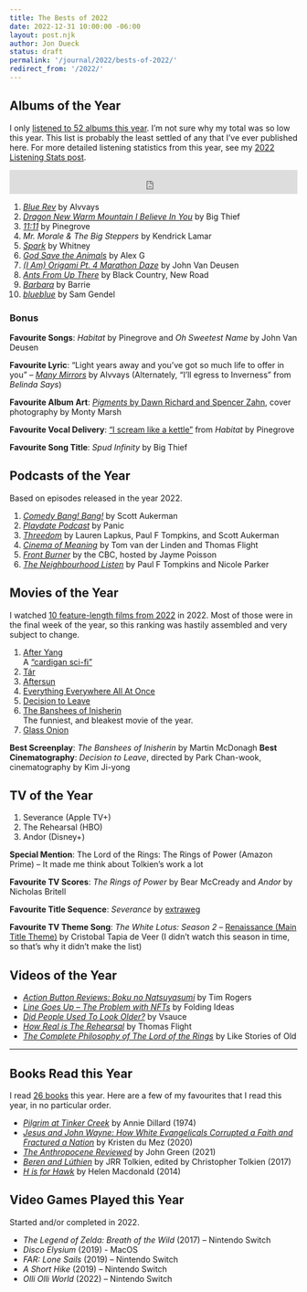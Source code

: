 ```yaml
---
title: The Bests of 2022
date: 2022-12-31 10:00:00 -06:00
layout: post.njk
author: Jon Dueck
status: draft
permalink: '/journal/2022/bests-of-2022/'
redirect_from: '/2022/'
---
```


## Albums of the Year

I only [listened to 52 albums this year](https://www.last.fm/user/dueckjon/listening-report/year). I’m not sure why my total was so low this year. This list is probably the least settled of any that I’ve ever published here. For more detailed listening statistics from this year, see my [2022 Listening Stats post](/journal/2022/listening-stats/).

<iframe class="aside" style="border: 0; width: 100%; height: 42px;" src="https://bandcamp.com/EmbeddedPlayer/album=2669156137/size=small/bgcol=ffffff/linkcol=0687f5/track=2628480891/transparent=true/" seamless><a href="https://alvvays.bandcamp.com/album/blue-rev">Blue Rev by Alvvays</a></iframe>

1. [*Blue Rev*](https://alvvays.bandcamp.com/album/blue-rev) by Alvvays	
2. [*Dragon New Warm Mountain I Believe In You*](https://bigthief.bandcamp.com/album/dragon-new-warm-mountain-i-believe-in-you) by Big Thief
3. [*11:11*](https://pinegrove.bandcamp.com/album/11-11) by Pinegrove
4. *Mr. Morale & The Big Steppers* by Kendrick Lamar
5. [*Spark*](https://whitneychicago.bandcamp.com/album/spark) by Whitney
6. [*God Save the Animals*](https://sandy.bandcamp.com/album/god-save-the-animals) by Alex G
7. [*(I Am) Origami Pt. 4 Marathon Daze*](https://iamjohnvandeusen.bandcamp.com/album/i-am-origami-pt-4-marathon-daze) by John Van Deusen
8. [*Ants From Up There*](https://blackcountrynewroad.bandcamp.com/album/ants-from-up-there) by Black Country, New Road	
9.  [*Barbara*](https://barrie.bandcamp.com/album/barbara) by Barrie
10. [*blueblue*](https://samgendel.bandcamp.com/album/blueblue) by Sam Gendel

### Bonus
**Favourite Songs**: *Habitat* by Pinegrove and *Oh Sweetest Name* by John Van Deusen

**Favourite Lyric**: “Light years away and you’ve got so much life to offer in you” – [*Many Mirrors*](https://youtu.be/I2DFWOkioy4?t=41) by Alvvays (Alternately, “I’ll egress to Inverness” from *Belinda Says*)

**Favourite Album Art**: [*Pigments* by Dawn Richard and Spencer Zahn](https://dawnrichard.bandcamp.com/album/pigments), cover photography by Monty Marsh

**Favourite Vocal Delivery**: [“I scream like a kettle”](https://youtu.be/1DqU9SXAO4c?t=76) from *Habitat* by Pinegrove

**Favourite Song Title**: *Spud Infinity* by Big Thief
## Podcasts of the Year
Based on episodes released in the year 2022.

1. *[Comedy Bang! Bang!](https://www.earwolf.com/show/comedy-bang-bang/)* by Scott Aukerman
2. *[Playdate Podcast](https://podcast.play.date)* by Panic
3. *[Threedom](https://www.earwolf.com/show/threedom/)* by Lauren Lapkus, Paul F Tompkins, and Scott Aukerman
4. *[Cinema of Meaning](https://art19.com/shows/cinema-of-meaning/)* by Tom van der Linden and Thomas Flight
5. *[Front Burner](https://www.cbc.ca/listen/cbc-podcasts/209-front-burner)* by the CBC, hosted by Jayme Poisson
6. *[The Neighbourhood Listen](https://www.earwolf.com/show/the-neighborhood-listen/)* by Paul F Tompkins and Nicole Parker<br>
 
## Movies of the Year
I watched [10 feature-length films from 2022](https://letterboxd.com/jondueck/films/diary/for/2022/year/2022/) in 2022. Most of those were in the final week of the year, so this ranking was hastily assembled and very subject to change.

1. [After Yang](https://letterboxd.com/film/after-yang/)<br>A [“cardigan sci-fi”](https://www.robinrendle.com/adventures/cardigan-sci-fi/)
2. [Tár](https://letterboxd.com/film/tar-2022/)
3. [Aftersun](https://letterboxd.com/film/aftersun/)
4. [Everything Everywhere All At Once](https://letterboxd.com/film/everything-everywhere-all-at-once/)
5. [Decision to Leave](https://letterboxd.com/film/decision-to-leave/)
6. [The Banshees of Inisherin](https://letterboxd.com/film/the-banshees-of-inisherin/)<br>The funniest, and bleakest movie of the year.
7. [Glass Onion](https://letterboxd.com/film/glass-onion-a-knives-out-mystery/)

**Best Screenplay**: *The Banshees of Inisherin* by Martin McDonagh
**Best Cinematography**: *Decision to Leave*, directed by Park Chan-wook, cinematography by Kim Ji-yong

<!-- **Favourite Score**:  -->

## TV of the Year

1. Severance (Apple TV+)
2. The Rehearsal (HBO)
3. Andor (Disney+)

**Special Mention**: The Lord of the Rings: The Rings of Power (Amazon Prime) – It made me think about Tolkien’s work a lot

**Favourite TV Scores**: *The Rings of Power* by Bear McCready and *Andor* by Nicholas Britell

**Favourite Title Sequence**: *Severance* by [extraweg](https://www.extraweg.com/severance)

**Favourite TV Theme Song**: *The White Lotus: Season 2* – [Renaissance (Main Title Theme)](https://youtu.be/q8Ea2tysrrc) by Cristobal Tapia de Veer (I didn’t watch this season in time, so that’s why it didn’t make the list)

## Videos of the Year

- *[Action Button Reviews: Boku no Natsuyasumi](https://youtu.be/779coR-XPTw)* by Tim Rogers
- *[Line Goes Up – The Problem with NFTs](https://youtu.be/YQ_xWvX1n9g)* by Folding Ideas
- *[Did People Used To Look Older?](https://youtu.be/vjqt8T3tJIE)* by Vsauce
- *[How Real is The Rehearsal](https://youtu.be/pQRKDBpZ_5g)* by Thomas Flight
- *[The Complete Philosophy of The Lord of the Rings](https://youtu.be/N73GXN_pb7g)* by Like Stories of Old

---

## Books Read this Year
I read [26 books](https://www.goodreads.com/user/year_in_books/2022/5173121) this year. Here are a few of my favourites that I read this year, in no particular order.
- [*Pilgrim at Tinker Creek*](https://www.goodreads.com/book/show/35710862-pilgrim-at-tinker-creek) by Annie Dillard (1974)
- [*Jesus and John Wayne: How White Evangelicals Corrupted a Faith and Fractured a Nation*](https://www.goodreads.com/book/show/55298333-jesus-and-john-wayne) by Kristen du Mez (2020)
- [*The Anthropocene Reviewed*](https://www.goodreads.com/book/show/59060680-the-anthropocene-reviewed) by John Green (2021)
- [*Beren and Lúthien*](https://www.goodreads.com/book/show/35630309-beren-and-l-thien) by JRR Tolkien, edited by Christopher Tolkien (2017)
- [*H is for Hawk*](https://www.goodreads.com/book/show/25053132-h-is-for-hawk) by Helen Macdonald (2014)

## Video Games Played this Year

Started and/or completed in 2022.

- *The Legend of Zelda: Breath of the Wild* (2017) – Nintendo Switch
- *Disco Elysium* (2019) - MacOS
- *FAR: Lone Sails* (2019) – Nintendo Switch
- *A Short Hike* (2019) – Nintendo Switch
- *Olli Olli World* (2022) – Nintendo Switch